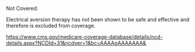 Not Covered:

Electrical aversion therapy has not been shown to be safe and effective and therefore is excluded from coverage.

https://www.cms.gov/medicare-coverage-database/details/ncd-details.aspx?NCDId=31&ncdver=1&bc=AAAAgAAAAAAA&
